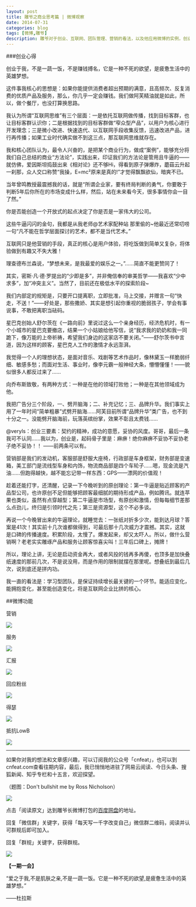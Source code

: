 ```yaml
---
layout: post
title: 雕爷之商业思考篇 | 微博观察
date: 2014-07-31
categories: blog
tags: [微博,雕爷]
description: 雕爷对于创业、互联网、团队管理、营销的看法，以及他应用微博的实例，创业要有前瞻性，做些别人看不懂的东西才有前途。
---
```



###创业心得

创业于我，不是一蔬一饭，不是赚钱搏名，它是一种不死的欲望，是疲惫生活中的英雄梦想。

这件事我核心的思想是：如果你能提供消费者超出预期的满意，且高频次、反复消费的优质产品及服务，那么，你几乎一定会赚钱。我们做阿芙精油就是如此，所以，做个餐厅，也没打算换思路。


我认为所谓“互联网思维”有三个层面：一是依托互联网做传播，找到目标客群，也让目标客群认识你；二是根据找到的目标客群做“窄众型产品”，以用户为核心进行开发理念；三是微小改进、快速迭代、以互联网手段收集反馈，迅速改进产品，进行再传播；如果工业时代确实做不到这三点，那互联网思维就存在。

我和核心团队认为，最令人兴奋的，是把某个商业行为，做成“案例”，能够充分将我们自己总结的商业“方法论”，实践出来，印证我们的方法论是管用且牛逼的——就仿佛，爱因斯坦捣鼓出来《相对论》还不够Hi，得看到原子弹爆炸，蘑菇云升起一刹那，众人交口称赞“我操，E=mc²原来是真的!”才觉得飘飘欲仙，暗爽不已。

当年曾鸣教授最震撼我的话，就是“所谓企业家，要有终局判断的勇气，你要敢于判断5年后你所在的市场变成什么样，然后，站在未来看今天，很多事情你会一目了然。”

你是否能创造一个开放式的起点决定了你是否是一家伟大的公司。

这些牛逼闪闪的金句，我都是从我老师@艺术家配种站 那里偷的~他最近还常叨唠一句“凡不能在哲学层面探讨的艺术，都不是当代艺术。” 

互联网只是他营销的手段，真正的核心是用户体验，将吃饭做到简单又复杂，将体验做到有趣又不失大雅！

理查德布兰森说，“梦想未来，是我最爱的娱乐之一。”……简直不能更赞同了！ 

其实，密斯·凡·德·罗提出的“少即是多”，并非俺信奉的审美哲学——我喜欢“少中求多”，加“冲突主义”。当然了，目前还在极低水平的探索阶段~

我们内部定的规矩是，只要开口提离职，立即批准，马上交接，并赠言一句“快走，不送！”——好处是，那些撒娇、其实是想引起你重视的脆弱孩子，学会有事说事，不敢把离职当砝码。

星巴克创始人舒尔茨在《一路向前》里说过这么一个亲身经历，经济危机时，有一个小城市的星巴克要撤店，结果一个小姑娘给他写信，说“我求我的奶奶和我一同跪下，像万能的上帝祈祷，希望我们身边的这家店不要关闭。”——舒尔茨书中言道，因为这样的顾客，星巴克人工作的激情才永远澎湃。 

我觉得一个人的理想状态，是面对音乐、戏剧等艺术作品时，像林黛玉一样脆弱纤细、敏感多愁；而面对生活、事业时，像李元霸一般神经大条，懵懵懂懂！——貌似很多人都反过来了…… 

向乔布斯致敬，有两种方式：一种是在他的领域打败他；一种是在其他领域成为他。 

我把广告分三个阶段，一、劈开脑海；二、补充记忆；三、品牌升华。我们事实上用了一年时间“简单粗暴”式劈开脑海……阿芙目前所谓“品牌升华”类广告，也不到十分之一。没能劈开脑海前，玩落英缤纷掌，效果不彰且太费钱…… 

@veryls：创业三要素：契约的精神，成功的意愿，妥协的风度。哥哥，最后一条我可不认同……我以为，创业是，起码骨子里是：麻痹！绝你麻痹不妥协不妥协老子绝不妥协！！ ——前两条可以有。 

营销部是我们的发动机，客服部是舒服大座椅，行政部是车身框架，财务部是变速箱，美工部门是流线型车身和内饰，物流商品部是四个车轮子……嗯，现金流是汽油……但跑得越快，越不能忘记带一样东西：GPS——漂网的价值观！ 

趁着还能打字，还清醒，记录一下今晚听到的原创理论：第一牛逼是贴近顾客的产品型公司，也许原创不足但能够把顾客最细腻的期待形成产品，例如腾讯。就连苹果也类似，虽然有点穿越型；第二牛逼是市场型，有原创和激情，但每每细节差那么点劲儿，终归是引领时代之先；第三是资源型，这个不必多谈。 

再说一个今晚冒出来的牛逼理论，就睡觉去：一张纸对折多少次，能到达月球？答案是41次！其实前十几次谁都做得到，可最后那十几次威力才震撼。其实，这就是口碑的传播速度。积累阶段，太慢了。爆发起来，却又太吓人。所以，做什么营销啊？老老实实雕琢产品和服务让顾客惊喜尖叫！三年后口碑上，摊牌！ 

所以，理论上讲，无论是启动资金再大，或者风投的钱再多再傻，也顶多是加快叠纸速度的那前几次，不是说没用，而是作用的限制就摆在那里呢。想叠纸到最后几次，说到底还是拼内功。 

我一直的看法是：学习型团队，是保证持续增长最关键的一个环节。能适应变化，能拥抱变化，甚至能创造变化，将是互联网企业比拼的核心。 

##微博功能

营销

![](http://cnfeat.qiniudn.com/%E5%9B%BE%E5%83%8F%202014-07-12-22-29-42.png)

服务

![](http://cnfeat.qiniudn.com/Image-2014-07-12-22-40-45.png)

汇报

![](http://cnfeat.qiniudn.com/Image-2014-07-12-22-37-42.png)

回应粉丝

![](http://cnfeat.qiniudn.com/Image-2014-07-12-22-46-31.png)


得瑟

![](http://cnfeat.qiniudn.com/Image-2014-07-12-23-06-37.png)

抵抗LowB

![](http://cnfeat.qiniudn.com/Image%202014-07-12-22-31-28.png)



----

如果你对我的想法和文章感兴趣，可以订阅我的公众号「cnfeat」，也可以到cnfeat.com查看往期内容，最后，我已悄悄地进驻了网易云阅读、今日头条、搜狐新闻、知乎专栏和十五言，欢迎探望。

（题图：Don't bullshit me by Ross Nicholson）

![](http://cnfeat.qiniudn.com/mHDSX.png)

点击「阅读原文」达到雕爷长微博打包的[百度网盘](http://pan.baidu.com/s/1o67aJSQ)的地址。


回复「微信群」关键字，获得「每天写一千字改变自己」微信群二维码，阅读并认可群规后即可加入。

回复「群规」关键字，获得群规。

![](http://cnfeat.qiniudn.com/signitrue-2014-07-11.png)


**【一期一会】**

“爱之于我,不是肌肤之亲,不是一蔬一饭。它是一种不死的欲望,是疲惫生活中的英雄梦想。” 　　 

——杜拉斯
